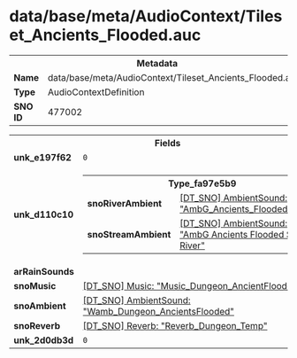 <h1>data/base/meta/AudioContext/Tileset_Ancients_Flooded.auc</h1><table><tr><th colspan="100%">Metadata</th></tr><tr><td><b>Name</b></td><td>data/base/meta/AudioContext/Tileset_Ancients_Flooded.auc</td></tr><tr><td><b>Type</b></td><td>AudioContextDefinition</td></tr><tr><td><b>SNO ID</b></td><td>477002</td></tr></table>

<table><tr><th colspan="100%">Fields</th></tr><tr><td><b>unk_e197f62</b></td><td><code>0</code></td></tr><tr><td><b>unk_d110c10</b></td><td><table><tr><th colspan="100%">Type_fa97e5b9</th></tr><tr><td><b>snoRiverAmbient</b></td><td><a href="..\AmbientSound\AmbG_Ancients_Flooded_River.ams">[DT_SNO] AmbientSound: "AmbG_Ancients_Flooded_River"</a></td></tr><tr><td><b>snoStreamAmbient</b></td><td><a href="..\AmbientSound\AmbG Ancients Flooded Small River.ams">[DT_SNO] AmbientSound: "AmbG Ancients Flooded Small River"</a></td></tr></table>

</td></tr><tr><td><b>arRainSounds</b></td><td></td></tr><tr><td><b>snoMusic</b></td><td><a href="..\Music\Music_Dungeon_AncientFlooded.mus">[DT_SNO] Music: "Music_Dungeon_AncientFlooded"</a></td></tr><tr><td><b>snoAmbient</b></td><td><a href="..\AmbientSound\Wamb_Dungeon_AncientsFlooded.ams">[DT_SNO] AmbientSound: "Wamb_Dungeon_AncientsFlooded"</a></td></tr><tr><td><b>snoReverb</b></td><td><a href="..\Reverb\Reverb_Dungeon_Temp.rev">[DT_SNO] Reverb: "Reverb_Dungeon_Temp"</a></td></tr><tr><td><b>unk_2d0db3d</b></td><td><code>0</code></td></tr></table>

